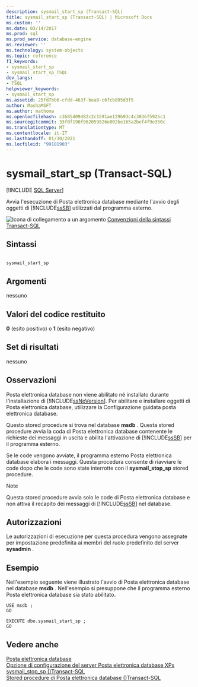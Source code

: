 ```yaml
---
description: sysmail_start_sp (Transact-SQL)
title: sysmail_start_sp (Transact-SQL) | Microsoft Docs
ms.custom: ''
ms.date: 03/14/2017
ms.prod: sql
ms.prod_service: database-engine
ms.reviewer: ''
ms.technology: system-objects
ms.topic: reference
f1_keywords:
- sysmail_start_sp
- sysmail_start_sp_TSQL
dev_langs:
- TSQL
helpviewer_keywords:
- sysmail_start_sp
ms.assetid: 25fd7bb6-cfdd-463f-bea8-c6fcb805d3f5
author: MashaMSFT
ms.author: mathoma
ms.openlocfilehash: c3685409d82c2c1591ae129b93c4c3036f5925c1
ms.sourcegitcommit: 33f0f190f962059826e002be165a2bef4f9e350c
ms.translationtype: MT
ms.contentlocale: it-IT
ms.lasthandoff: 01/30/2021
ms.locfileid: "99181903"
---
```

# <a name="sysmail_start_sp-transact-sql"></a>sysmail_start_sp (Transact-SQL)
[!INCLUDE [SQL Server](../../includes/applies-to-version/sqlserver.md)]

  Avvia l'esecuzione di Posta elettronica database mediante l'avvio degli oggetti di [!INCLUDE[ssSB](../../includes/sssb-md.md)] utilizzati dal programma esterno.  
  
 ![Icona di collegamento a un argomento](../../database-engine/configure-windows/media/topic-link.gif "Icona di collegamento a un argomento") [Convenzioni della sintassi Transact-SQL](../../t-sql/language-elements/transact-sql-syntax-conventions-transact-sql.md)  
  
## <a name="syntax"></a>Sintassi  
  
```  
  
sysmail_start_sp  
```  
  
## <a name="arguments"></a>Argomenti  
 nessuno  
  
## <a name="return-code-values"></a>Valori del codice restituito  
 **0** (esito positivo) o **1** (esito negativo)  
  
## <a name="result-sets"></a>Set di risultati  
 nessuno  
  
## <a name="remarks"></a>Osservazioni  
 Posta elettronica database non viene abilitato né installato durante l'installazione di [!INCLUDE[ssNoVersion](../../includes/ssnoversion-md.md)]. Per abilitare e installare oggetti di Posta elettronica database, utilizzare la Configurazione guidata posta elettronica database.  
  
 Questo stored procedure si trova nel database **msdb** . Questa stored procedure avvia la coda di Posta elettronica database contenente le richieste dei messaggi in uscita e abilita l'attivazione di [!INCLUDE[ssSB](../../includes/sssb-md.md)] per il programma esterno.  
  
 Se le code vengono avviate, il programma esterno Posta elettronica database elabora i messaggi. Questa procedura consente di riavviare le code dopo che le code sono state interrotte con il **sysmail_stop_sp** stored procedure.  
  
> [!NOTE]  
>  Questa stored procedure avvia solo le code di Posta elettronica database e non attiva il recapito dei messaggi di [!INCLUDE[ssSB](../../includes/sssb-md.md)] nel database.  
  
## <a name="permissions"></a>Autorizzazioni  
 Le autorizzazioni di esecuzione per questa procedura vengono assegnate per impostazione predefinita ai membri del ruolo predefinito del server **sysadmin** .  
  
## <a name="examples"></a>Esempio  
 Nell'esempio seguente viene illustrato l'avvio di Posta elettronica database nel database **msdb** . Nell'esempio si presuppone che il programma esterno Posta elettronica database sia stato abilitato.  
  
```  
USE msdb ;  
GO  
  
EXECUTE dbo.sysmail_start_sp ;  
GO  
```  
  
## <a name="see-also"></a>Vedere anche  
 [Posta elettronica database](../../relational-databases/database-mail/database-mail.md)   
 [Opzione di configurazione del server Posta elettronica database XPs](../../database-engine/configure-windows/database-mail-xps-server-configuration-option.md)   
 [sysmail_stop_sp &#40;&#41;Transact-SQL ](../../relational-databases/system-stored-procedures/sysmail-stop-sp-transact-sql.md)   
 [Stored procedure di Posta elettronica database &#40;&#41;Transact-SQL ](../../relational-databases/system-stored-procedures/database-mail-stored-procedures-transact-sql.md)  
  
  
